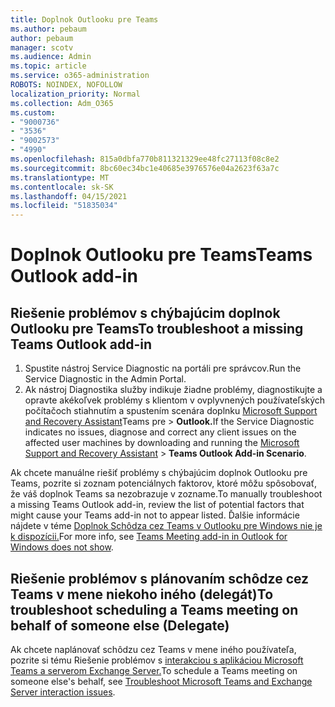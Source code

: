 ```yaml
---
title: Doplnok Outlooku pre Teams
ms.author: pebaum
author: pebaum
manager: scotv
ms.audience: Admin
ms.topic: article
ms.service: o365-administration
ROBOTS: NOINDEX, NOFOLLOW
localization_priority: Normal
ms.collection: Adm_O365
ms.custom:
- "9000736"
- "3536"
- "9002573"
- "4990"
ms.openlocfilehash: 815a0dbfa770b811321329ee48fc27113f08c8e2
ms.sourcegitcommit: 8bc60ec34bc1e40685e3976576e04a2623f63a7c
ms.translationtype: MT
ms.contentlocale: sk-SK
ms.lasthandoff: 04/15/2021
ms.locfileid: "51835034"
---
```

# <a name="teams-outlook-add-in"></a><span data-ttu-id="00ec9-102">Doplnok Outlooku pre Teams</span><span class="sxs-lookup"><span data-stu-id="00ec9-102">Teams Outlook add-in</span></span>

## <a name="to-troubleshoot-a-missing-teams-outlook-add-in"></a><span data-ttu-id="00ec9-103">Riešenie problémov s chýbajúcim doplnok Outlooku pre Teams</span><span class="sxs-lookup"><span data-stu-id="00ec9-103">To troubleshoot a missing Teams Outlook add-in</span></span>

1. <span data-ttu-id="00ec9-104">Spustite nástroj Service Diagnostic na portáli pre správcov.</span><span class="sxs-lookup"><span data-stu-id="00ec9-104">Run the Service Diagnostic in the Admin Portal.</span></span> 
2. <span data-ttu-id="00ec9-105">Ak nástroj Diagnostika služby indikuje žiadne problémy, diagnostikujte a opravte akékoľvek problémy s klientom v ovplyvnených používateľských počítačoch stiahnutím a spustením scenára doplnku [Microsoft Support and Recovery Assistant](https://aka.ms/SaRA-TeamsAddInScenario)Teams pre  >  **Outlook.**</span><span class="sxs-lookup"><span data-stu-id="00ec9-105">If the Service Diagnostic indicates no issues, diagnose and correct any client issues on the affected user machines  by downloading and running the [Microsoft Support and Recovery Assistant](https://aka.ms/SaRA-TeamsAddInScenario) > **Teams Outlook Add-in Scenario**.</span></span>

<span data-ttu-id="00ec9-106">Ak chcete manuálne riešiť problémy s chýbajúcim doplnok Outlooku pre Teams, pozrite si zoznam potenciálnych faktorov, ktoré môžu spôsobovať, že váš doplnok Teams sa nezobrazuje v zozname.</span><span class="sxs-lookup"><span data-stu-id="00ec9-106">To manually troubleshoot a missing Teams Outlook add-in, review the list of potential factors that might cause your Teams add-in not to appear listed.</span></span> <span data-ttu-id="00ec9-107">Ďalšie informácie nájdete v téme [Doplnok Schôdza cez Teams v Outlooku pre Windows nie je k dispozícii.](https://docs.microsoft.com/microsoftteams/teams-add-in-for-outlook#teams-meeting-add-in-in-outlook-for-windows-does-not-show)</span><span class="sxs-lookup"><span data-stu-id="00ec9-107">For more info, see [Teams Meeting add-in in Outlook for Windows does not show](https://docs.microsoft.com/microsoftteams/teams-add-in-for-outlook#teams-meeting-add-in-in-outlook-for-windows-does-not-show).</span></span>

## <a name="to-troubleshoot-scheduling-a-teams-meeting-on-behalf-of-someone-else-delegate"></a><span data-ttu-id="00ec9-108">Riešenie problémov s plánovaním schôdze cez Teams v mene niekoho iného (delegát)</span><span class="sxs-lookup"><span data-stu-id="00ec9-108">To troubleshoot scheduling a Teams meeting on behalf of someone else (Delegate)</span></span>

<span data-ttu-id="00ec9-109">Ak chcete naplánovať schôdzu cez Teams v mene iného používateľa, pozrite si tému Riešenie problémov s [interakciou s aplikáciou Microsoft Teams a serverom Exchange Server.](https://docs.microsoft.com/microsoftteams/troubleshoot/known-issues/teams-exchange-interaction-issue)</span><span class="sxs-lookup"><span data-stu-id="00ec9-109">To schedule a Teams meeting on someone else's behalf, see [Troubleshoot Microsoft Teams and Exchange Server interaction issues](https://docs.microsoft.com/microsoftteams/troubleshoot/known-issues/teams-exchange-interaction-issue).</span></span>
